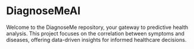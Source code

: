 # DiagnoseMeAI
Welcome to the DiagnoseMe repository, your gateway to predictive health analysis. This project focuses on the correlation between symptoms and diseases, offering data-driven insights for informed healthcare decisions.
